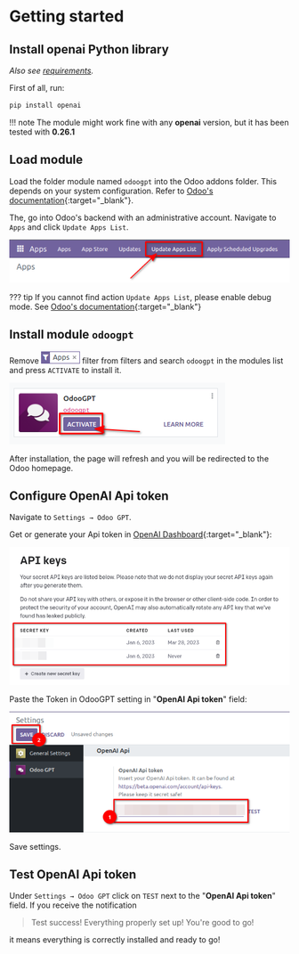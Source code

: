 # Getting started


## Install openai Python library

*Also see [requirements](../requirements/).*

First of all, run: 

``` sh
pip install openai
```

!!! note
    The module might work fine with any **openai** version, but it has been tested with **0.26.1**


## Load module

Load the folder module named `odoogpt` into the Odoo addons folder. This depends on your system 
configuration. Refer to [Odoo's documentation](https://www.odoo.com/documentation/16.0/developer/reference/cli.html#cmdoption-odoo-bin-addons-path){:target="_blank"}.

The, go into Odoo's backend with an administrative account. Navigate to `Apps` and click `Update Apps List`. 

![Button Update Apps List](./getting-started/update-apps-list.png)

??? tip
    If you cannot find action `Update Apps List`, please enable debug mode. See 
    [Odoo's documentation](https://www.odoo.com/documentation/16.0/applications/general/developer_mode.html?highlight=debug){:target="_blank"}


## Install module `odoogpt`

Remove ![Apps](./getting-started/apps-filter.png) filter from filters and search `odoogpt` in the 
modules list and press `ACTIVATE` to install it. 

![Install and activate module](./getting-started/activate-module.png)

After installation, the page will refresh and you will be redirected to the Odoo homepage. 


## Configure OpenAI Api token

Navigate to `Settings → Odoo GPT`. 

Get or generate your Api token in [OpenAI Dashboard](https://platform.openai.com/account/api-keys){:target="_blank"}: 

![OpenAI Api Key in dashboard](./getting-started/openai-api-key.png)

Paste the Token in OdooGPT setting in "**OpenAI Api token**" field: 

![OpenAI Api Key in OdooGPT settings](./getting-started/odoogpt-api-key.png)

Save settings.


## Test OpenAI Api token

Under `Settings → Odoo GPT` click on `TEST` next to the "**OpenAI Api token**" field. 
If you receive the notification 

> Test success! Everything properly set up! You're good to go! 

it means everything is correctly installed and ready to go!
